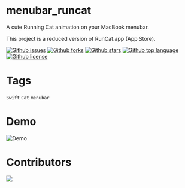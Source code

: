 # menubar_runcat

<!-- # Short Description -->

A cute Running Cat animation on your MacBook menubar.

This project is a reduced version of RunCat.app (App Store).

<!-- # Badges -->

[![Github issues](https://img.shields.io/github/issues/Kyome22/menubar_runcat)](https://github.com/Kyome22/menubar_runcat/issues)
[![Github forks](https://img.shields.io/github/forks/Kyome22/menubar_runcat)](https://github.com/Kyome22/menubar_runcat/network/members)
[![Github stars](https://img.shields.io/github/stars/Kyome22/menubar_runcat)](https://github.com/Kyome22/menubar_runcat/stargazers)
[![Github top language](https://img.shields.io/github/languages/top/Kyome22/menubar_runcat)](https://github.com/Kyome22/menubar_runcat/)
[![Github license](https://img.shields.io/github/license/Kyome22/menubar_runcat)](https://github.com/Kyome22/menubar_runcat/)

# Tags

`Swift` `Cat` `menubar`

# Demo

![Demo](resources/demo.gif)

# Contributors

<a href="https://github.com/Kyome22/menubar_runcat/graphs/contributors">
  <img src="https://contrib.rocks/image?repo=Kyome22/menubar_runcat" />
</a>

<!-- CREATED_BY_LEADYOU_README_GENERATOR -->
